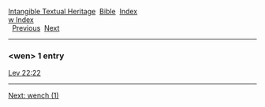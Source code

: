 [Intangible Textual Heritage](../../index)  [Bible](../index) 
[Index](index)   
[w Index](_w_)  
  [Previous](c12358)  [Next](c12360) 

------------------------------------------------------------------------

### &lt;wen&gt; 1 entry

[Lev 22:22](../kjv/lev022.htm#022)  

------------------------------------------------------------------------

[Next: wench (1)](c12360)
